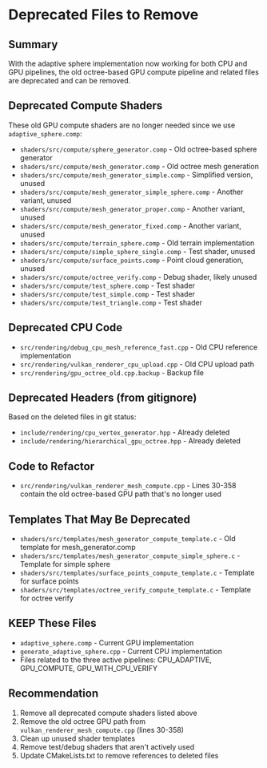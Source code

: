 # Deprecated Files to Remove

## Summary
With the adaptive sphere implementation now working for both CPU and GPU pipelines, the old octree-based GPU compute pipeline and related files are deprecated and can be removed.

## Deprecated Compute Shaders
These old GPU compute shaders are no longer needed since we use `adaptive_sphere.comp`:

- `shaders/src/compute/sphere_generator.comp` - Old octree-based sphere generator
- `shaders/src/compute/mesh_generator.comp` - Old octree mesh generation  
- `shaders/src/compute/mesh_generator_simple.comp` - Simplified version, unused
- `shaders/src/compute/mesh_generator_simple_sphere.comp` - Another variant, unused
- `shaders/src/compute/mesh_generator_proper.comp` - Another variant, unused
- `shaders/src/compute/mesh_generator_fixed.comp` - Another variant, unused
- `shaders/src/compute/terrain_sphere.comp` - Old terrain implementation
- `shaders/src/compute/simple_sphere_single.comp` - Test shader, unused
- `shaders/src/compute/surface_points.comp` - Point cloud generation, unused
- `shaders/src/compute/octree_verify.comp` - Debug shader, likely unused
- `shaders/src/compute/test_sphere.comp` - Test shader
- `shaders/src/compute/test_simple.comp` - Test shader  
- `shaders/src/compute/test_triangle.comp` - Test shader

## Deprecated CPU Code
- `src/rendering/debug_cpu_mesh_reference_fast.cpp` - Old CPU reference implementation
- `src/rendering/vulkan_renderer_cpu_upload.cpp` - Old CPU upload path
- `src/rendering/gpu_octree_old.cpp.backup` - Backup file

## Deprecated Headers (from gitignore)
Based on the deleted files in git status:
- `include/rendering/cpu_vertex_generator.hpp` - Already deleted
- `include/rendering/hierarchical_gpu_octree.hpp` - Already deleted

## Code to Refactor
- `src/rendering/vulkan_renderer_mesh_compute.cpp` - Lines 30-358 contain the old octree-based GPU path that's no longer used

## Templates That May Be Deprecated
- `shaders/src/templates/mesh_generator_compute_template.c` - Old template for mesh_generator.comp
- `shaders/src/templates/mesh_generator_compute_simple_sphere.c` - Template for simple sphere
- `shaders/src/templates/surface_points_compute_template.c` - Template for surface points
- `shaders/src/templates/octree_verify_compute_template.c` - Template for octree verify

## KEEP These Files
- `adaptive_sphere.comp` - Current GPU implementation
- `generate_adaptive_sphere.cpp` - Current CPU implementation  
- Files related to the three active pipelines: CPU_ADAPTIVE, GPU_COMPUTE, GPU_WITH_CPU_VERIFY

## Recommendation
1. Remove all deprecated compute shaders listed above
2. Remove the old octree GPU path from `vulkan_renderer_mesh_compute.cpp` (lines 30-358)
3. Clean up unused shader templates
4. Remove test/debug shaders that aren't actively used
5. Update CMakeLists.txt to remove references to deleted files
